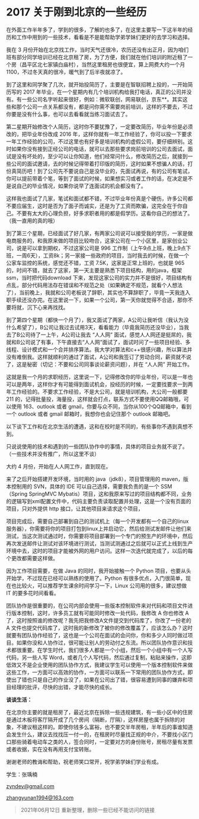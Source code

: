 # 2017 关于刚到北京的一些经历

在外面工作半年多了，学到的很多，了解的也多了，在这里主要写一下这半年的经历和工作中用到的一些技术，看看是不是能帮助学弟学妹们更好的去学习和选择。

我在 3 月份开始在北京找工作，当时天气还很冷，农历还没有出正月，因为咱们班有部分同学培训已经在北京租了房，为了方便，我们就在他们培训的附近租了一个房（昌平区北七家镇白庙村），当然这里租房也很便宜，算上网费大约一个月 1100，不过冬天真的很冷，暖气到了后半夜就凉了。

到了这里和同学聚了几次，就开始投简历了，主要是在智联招聘上投的，一开始简历写的 2017 年毕业，在一个星期内有几个培训机构给我打电话，真正的公司并没有。有一些公司名字听起来很好，例如：微软联创，网易联创，京东**。其实这些和那个公司一点关系都没有，都是问你需不需要岗前培训，这样的不要去，不过你要是没有什么事，也可以去看看就当练习面试去了。

第二星期开始修改个人简历，这时你不要犹豫了，一定要改简历，毕业年份是必须改的，把毕业年份改成 2016 年，这样你就有一年工作经验了，你可以投一下要求一年工作经验的公司，不过这里也有好多是培训机构的虚假公司，要仔细辨别。这时如果你没有接到正经公司的电话，就可以去那些要求岗前培训的公司去面试，面试是没有坏处的，至少可以让你知道，他们经常问什么，修改简历之后，就接到一些公司的面试邀请，去的时候记得带着打印版的简历，这时如果不想骗人的话，打份真简历吧！到了公司先不要说自己是没毕业的，先面试再说，有的公司有笔试，你可以提前带着个笔，等到了面试的时候，如果想实习或者工作的话，在决定是不是说自己的毕业情况，如果你说早了连面试的机会都没有了。

这样我也面试了几家，笔试和面试都不错，不过毕业年份真是个硬伤，许多公司都不要应届生，这时是否为了面子而诚实，还是为了工资而欺骗，这完全在于你自己。不要有太大的心理负担，好多求职者用的都是假学历。这看你自己的想法了。（我一直用的真的哦）

到了第三个星期，已经面试了好几家，有两家公司说可以接受我的学历，一家是做电商服务的，和我原来做的项目比较吻合，这家公司在一个小区里，是家创业公司，说是可以拿到期权，不过这家公司是 996 工作制（上午9点上班，晚上9点下班，一周6天），工资8k；另一家接一些政府的项目，当时我去的时候，在做一个公家车监控的系统，感觉还不错，工资 7.5K，这家是正常上班的，也就是 965 的，时间不错，就去了这家，第一天主要是熟悉下项目结构，用的java，框架 ssm，当时把代码download 下来，发现这家公司的实力并不是很好，项目结构有点乱，部分代码用法存在错误和不规范之处（如果确定不规范，就看个人想法了），当前晚上，我就和公司老板说了辞职，其实也不算辞职了，毕竟一天我连入职手续还没办完。在这里说一下，如果一个公司，第一天你就觉得不合适，那你不要将就，沉下心来再找找。

到了第四个星期（都快一个月了），我又面试了两家，A公司让我听信（我认为没什么希望了），B公司让我过去试用3天，看看能力（毕竟我简历还没毕业），当我去了B公司待了一上午，A公司让我去 “人人网” 面试，感觉人人网还是挺屌的，我就和B公司说了有事，下午直接去“人人网”面试了，面试时问了一些项目经验、多线程、设计模式和一个合并排序算法。我大学对算法和c++很感兴趣，所以算法并没有难倒我。这样就顺利的通过了面试，A公司和我签订了劳动合同，薪资就不说了，这是秘密（切记：不要和公司同事谈论薪资问题），并在 “人人网” 开始工作。

这就是我一个月的求职经历，这里说一下，记得修改你的毕业年份，可以是一年也可以是两年，这样你才有可能得到面试机会，投经历的时候，一定要找要求一到两年工作经验的。不要求工作经验，不是大公司，就是培训机构，大公司一般都要 211 的，记得批量投，海量投，这样就会打点，联系方式不要使用QQ邮箱哦，可以使用 163、outlook 或者 gmail，你要与众不同，当你从100个QQ邮箱中，看到一个 outlook 或者 gmail 邮箱时，我想你也会记住那个 outlook 邮箱吧。

以下谈下工作和在北京生活的遭遇，这和在校时是不同的，有些事你不遇到真想不到。

只说说使用的技术和遇到的一些团队协作中的事情，具体的项目业务就不说了。（一些技术并没有推广，所以这里不谈）

大约 4 月份，开始在人人网工作，直到现在。

来了之后开始搭建开发环境，当时用的 java（jdk8），项目管理用的 maven，版本控制用的 SVN，具体的 IDE 可以自己选择，需要我负责的是一个 SSM（Spring SpringMVC Mybatis）项目，这和我原来写过的项目结构都不同，业务的逻辑写到xml配置文件中，代码主要负责读取配置并处理，这是一个没有页面的项目，只对外提供 http 接口，让其他项目来请求这个项目，

项目完成后，需要自己部署到自己的测试机上（每一个开发都有一个自己的linux服务器），你需要将你的项目打包到linux上并启动它，然后给测试发邮件让他们来测试，当这次测试通过时，你需要将项目部署到一个专门的预生产的环境中，然后再次发送邮件让测试对该环境进行测试，当测试测通过之后就可以正式上线到生产环境中去，这时的项目才能被外网的用户访问。这样一次迭代就完成了，以后的每个更改都需要这样做。

因为工作项目需要，在做 Java 的同时，我开始接触一个 Python 项目，也要从头开始学，不过现在已经可以熟练的使用了。Python 有很多优点，入门很简单，现在也比较火，可以推荐学生课余时间学习一下，Linux 公司用的很多，建议想做 IT 的要多花时间看看。

团队协作是很重要的，在公司内部会使用一些版本控制软件来对代码和项目文件进行版本控制，这时，许多员工就有可能同时修改一处代码，我修改 A 你也修改 A 了，这时按照谁的修改呢？我先把我修改A文件提交到代码库了，你改了一份老的 A 文件也提交代码库了，这时我的新修改了被你的修改覆盖了，应该怎么办？这时就要有团队协作经验了，这也是一个公司在面试的会问你，你和多少人同时做过项目。如果你没和人协作过，很可能让别人的劳动付之东流。所以团队协作意识和技术都很重要。在学生时代，我们很多人都是一个小组，然后一个小组中有一个人写代码，另一些人写 Word，或者几个人写代码，然后通过复制，粘贴来操作，这即低效又不是企业使用的团队协作方式，我建议学生可以使用一个版本控制软件来做这些工作，一方面可以高效的协作，一方面可以联系一下常用的团队协作方式，即使出了错也只是自己的作业没了，如果在公司出了错，很容易遭到同事的嫌弃和项目经理的批评，尽快的出错，才能尽快的成长。

**谈谈生活：**

在北京你主要的就是租房了，最近北京在拆除一些违规建筑，有一些小区中的住房是通过木板将客厅隔开成了几个房间（隔断，厅隔），这样房屋也属于拆除的对象，不建议租这样的。即使你钱多么富裕，也不要交半年房租，半年后的事谁知道会发生什么，建议去找找压一付一的，在租房时尽量找正规的中介，不要找小区门口那些骑着电动车之类的人，签合同时，一定要对方的身份账号，房租尽量有发票或者收据，实在没有再用支付宝转账。

谢谢老师的教诲和帮助，祝老师笑口常开，祝学弟学妹们学业有成。

学生：张瑀楠

[zyndev@gmail.com](mailto:zyndev@gmail.com)

[zhangyunan1994@163.com](mailto:zhangyunan1994@163.com)



> 2021年06月12日 重新整理，删除一些已经不能访问的链接